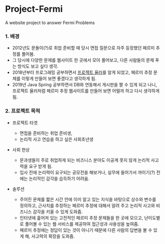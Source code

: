 # Project-Fermi
A website project to answer Fermi Problems

### 1. 배경
- 2012년도 문돌이(?)로 취업 준비할 때 당시 면접 질문으로 자주 등장했던 페르미 추정를 풀어봄.
- 그 당시에 다양한 문제를 웹사이트 한 곳에서 모아 풀어보고, 다른 사람들의 문제 푸는 방식도 보고 싶다 생각.
- 2018년부터 프로그래밍 공부하면서 [프로젝트 율러](https://projecteuler.net/)를 알게 되었고, 페르미 추정 문제를 이렇게 만들어 보면 좋겠다고 생각하게 됨.
- 2019년 Java Spring 공부하면서 DB와 연동해서 게시판을 짤 수 있게 되고 나니, 프로젝트 율러처럼 페르미 추정 웹사이트를 만들어 보면 어떨까 하고 다시 생각하게 됨.

### 2. 프로젝트 목적
- 프로젝트 타겟
  - 면접을 준비하는 취업 준비생, 
  - 논리적 사고 연습을 하고 싶은 사회초년생

- 사회 현상
  - 문과생들이 주로 취업하게 되는 비즈니스 분야도 이공계 못지 않게 논리적 사고력을 요구 받게 됨.
  - 입사 전에 논리력이 요구되는 공모전을 해보거나, 실무에 들어가서 까이기(?) 전에는 논리적인 감각을 습득하기 어려움.

- 솔루션
  - 주어진 문제를 짧은 시간 안에 이미 알고 있는 지식을 바탕으로 상수와 변수를 정의하고, 근사치를 추정하는 페르미 추정에 대해서 알려 주고 논리적 사고와 비즈니스 감각을 키울 수 있게 도와줌.
  - 인터넷에 흝어져 있는 고전적인 페르미 추정 문제들을 한 곳에 모으고, 난이도별로 풀어볼 수 있는 웹 서비스를 제공하여 접근성과 사용성을 높여줌.
  - 페르미 추정에는 정답이 있는 것이 아니기 때문에 다른 사람의 답변을 볼 수 있게 해, 사고력의 확장을 도와줌.
